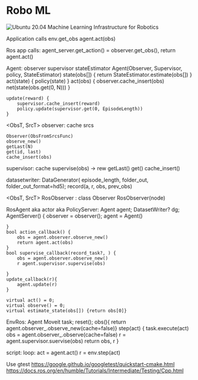 # Robo ML
![Ubuntu 20.04](https://github.com/github/docs/actions/workflows/os.yml/badge.svg)
Machine Learning Infrastructure for Robotics

Application calls
    env.get_obs
    agent.act(obs)

Ros app calls:
    agent_server.get_action() = observer.get_obs(), return agent.act()
    

Agent:
    observer
    supervisor
    stateEstimator
    Agent(Observer, Supervisor, policy, StateEstimator)
    state(obs[])
    {
        return StateEstimator.estimate(obs[])
    }
  act(state) {
        policy(state)
    }
    act(obs) {
        observer.cache_insert(obs)
        net(state(obs.get(0, N)))
    }

    update(reward) {
        supervisor.cache_insert(reward)
        policy.update(supervisor.get(0, EpisodeLength))
    }


<ObsT, SrcT>
observer:
    cache
    srcs

    Observer(ObsFromSrcsFunc)
    observe_new()
    getLast(N)
    get(id, last)
    cache_insert(obs)


supervisor:
    cache
    supervise(obs) -> rew
    getLast()
    get()
    cache_insert()

datasetwriter:
    DataGenerator( episode_length, folder_out, folder_out_format=hd5);
    record(a, r, obs, prev_obs)

<ObsT, SrcT>
RosObserver : class Observer
    RosObserver(node)

RosAgent aka  actor aka PolicyServer:
    Agent agent;
    DatasetWriter? dg;
    AgentServer() {
        observer = observer();
        agent = Agent()

    }
    bool action_callback() {
        obs = agent.observer.observe_new()
        return agent.act(obs)
    }
    bool supervise_callback(record_task?, ) {
        obs = agent.observer.observe_new()
        r agent.supervisor.supervise(obs)

    }
    update_callback(r){
        agent.update(r)
    }

    virtual act() = 0;
    virtual observe() = 0;
    virtual estimate_state(obs[]) {return obs[0]}





EnvRos:
    Agent
    Moveit task;
    reset();
    obs(){ return agent.observer_.observe_new(cache=false)}
    step(act) { 
         task.execute(act)
         obs = agent.observer_.observe(cache=false)
        r = agent.supervisor.suervise(obs)
        return obs, r
        }

script:
    loop:
        act = agent.act()
        r = env.step(act)



Use gtest
https://google.github.io/googletest/quickstart-cmake.html
https://docs.ros.org/en/humble/Tutorials/Intermediate/Testing/Cpp.html
